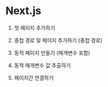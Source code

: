 # Next.js

1. 첫 페이지 추가하기

2. 중첩 경로 및 페이지 추가하기 (중첩 경로)

3. 동적 페이지 만들기 (매개변수 포함)

4. 동적 매개변수 값 추출하기

5. 페이지간 연결하기
